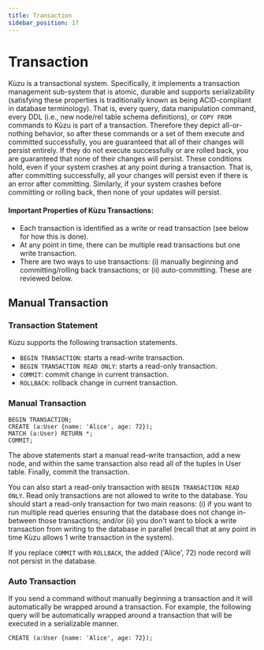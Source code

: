 ```yaml
---
title: Transaction
sidebar_position: 17
---
```


# Transaction

Kùzu is a transactional system. Specifically, it implements a transaction management sub-system that is atomic, durable and supports serializability (satisfying these properties is traditionally known as being ACID-compliant in database terminology). That is, every query, data manipulation command, every DDL (i.e., new node/rel table schema definitions), or `COPY FROM` commands to Kùzu is part of a transaction. Therefore they depict all-or-nothing behavior, so after these commands or a set of them execute and committed successfully, you are guaranteed that all of their changes will persist entirely. If they do not execute successfully or are rolled back, you are guaranteed that none of their changes will persist. These conditions hold, even if your system crashes at any point during a transaction. That is, after committing successfully, all your changes will persist even if there is an error after committing. Similarly, if your system crashes before committing or rolling back, then none of your updates will persist.

#### Important Properties of Kùzu Transactions: 
- Each transaction is identified as a write or read transaction (see below for how this is done).
- At any point in time, there can be multiple read transactions but one write transaction.
- There are two ways to use transactions: (i) manually beginning and committing/rolling back transactions; 
or (ii) auto-committing. These are reviewed below.

## Manual Transaction

### Transaction Statement
Kùzu supports the following transaction statements.
- `BEGIN TRANSACTION`: starts a read-write transaction. 
- `BEGIN TRANSACTION READ ONLY`: starts a read-only transaction.
- `COMMIT`: commit change in current transaction.
- `ROLLBACK`: rollback change in current transaction.

### Manual Transaction
```
BEGIN TRANSACTION;
CREATE (a:User {name: 'Alice', age: 72});
MATCH (a:User) RETURN *;
COMMIT;
```
The above statements start a manual read-write transaction, add a new node, and within the same transaction also read all of the tuples in User table. Finally, commit the transaction.

You can also start a read-only transaction with `BEGIN TRANSACTION READ ONLY`. Read only transactions are not allowed to write to the database. You should start a read-only transaction for two main reasons: (i) if you want to run multiple read queries ensuring that the database does not change in-between those transactions; and/or (ii) you don't want to block a write transaction from writing to the database in parallel (recall that at any point in time Kùzu allows 1 write transaction in the system).

If you replace `COMMIT` with `ROLLBACK`, the added ('Alice', 72) node record will not persist in the database.

### Auto Transaction
If you send a command without manually beginning a transaction and it will automatically be wrapped around a transaction. For example, the following query will be automatically wrapped around a transaction that will be executed in a serializable manner.
```
CREATE (a:User {name: 'Alice', age: 72});
```
